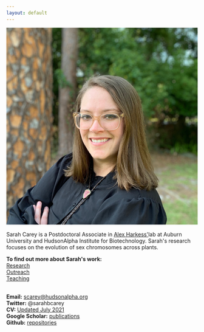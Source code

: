 ```yaml
---
layout: default
---
```


![Sarah](/Images/sarahcarey.jpeg)


Sarah Carey is a Postdoctoral Associate in [Alex Harkess'](https://www.hudsonalpha.org/faculty/alex-harkess/)lab at Auburn University and HudsonAlpha Institute for Biotechnology. Sarah's research focuses on the evolution of sex chromosomes across plants.<br/>

**To find out more about Sarah's work:**<br/>
[Research](./research.html)<br/>
[Outreach](./outreach.html)<br/>
[Teaching](./teaching.html)<br/><br/>



**Email:** scarey@hudsonalpha.org<br/>
**Twitter:** @sarahbcarey<br/>
**CV:** [Updated July 2021](./CV.html)<br/>
**Google Scholar:** [publications](https://scholar.google.com/citations?user=yIXDh60AAAAJ&hl=en)<br/>
**Github:** [repositories](https://github.com/sarahcarey)

